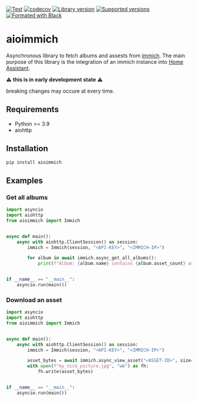 [![Test](https://github.com/mib1185/aioimmich/actions/workflows/test.yml/badge.svg)](https://github.com/mib1185/aioimmich/actions/workflows/test.yml)
[![codecov](https://codecov.io/gh/mib1185/aioimmich/branch/main/graph/badge.svg?token=QRC1NSIONL)](https://codecov.io/gh/mib1185/aioimmich)
[![Library version](https://img.shields.io/pypi/v/aioimmich.svg)](https://pypi.org/project/aioimmich)
[![Supported versions](https://img.shields.io/pypi/pyversions/aioimmich.svg)](https://pypi.org/project/aioimmich)
[![Formated with Black](https://img.shields.io/badge/code%20style-black-000000.svg)](https://github.com/psf/black)


# aioimmich
Asynchronous library to fetch albums and assests from [immich](https://immich.app/). The main purpose of this library is the integration of an immich instance into [Home Assistant](https://www.home-assistant.io/).

:warning: **this is in early development state** :warning:

breaking changes may occure at every time.

## Requirements

- Python >= 3.9
- aiohttp

## Installation

```bash
pip install aioimmich
```

## Examples

### Get all albums

```python
import asyncio
import aiohttp
from aioimmich import Immich


async def main():
    async with aiohttp.ClientSession() as session:
        immich = Immich(session, "<API-KEY>", "<IMMICH-IP>")

        for album in await immich.async_get_all_albums():
            print(f"Album: {album.name} contains {album.asset_count} assets")


if __name__ == "__main__":
    asyncio.run(main())
```

### Download an asset

```python
import asyncio
import aiohttp
from aioimmich import Immich


async def main():
    async with aiohttp.ClientSession() as session:
        immich = Immich(session, "<API-KEY>", "<IMMICH-IP>")

        asset_bytes = await immich.async_view_asset("<ASSET-ID>", size="fullsize")
        with open(f"my_nice_picture.jpg", "wb") as fh:
            fh.write(asset_bytes)


if __name__ == "__main__":
    asyncio.run(main())
```
